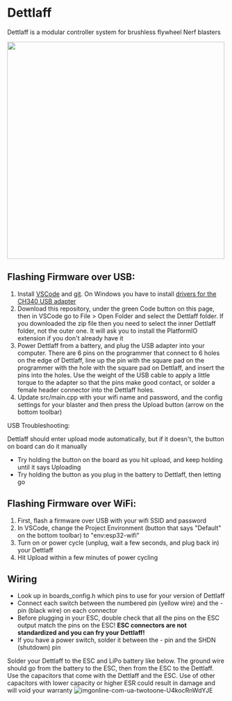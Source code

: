 # Dettlaff

Dettlaff is a modular controller system for brushless flywheel Nerf blasters

<img src="https://user-images.githubusercontent.com/7078138/204194810-8d1cde03-946f-4490-8cfc-5caf0bca2ed5.jpg" width="500">

## Flashing Firmware over USB:
1. Install [VSCode]([https://platformio.org/install/ide?install=vscode](https://code.visualstudio.com/)) and [git](https://git-scm.com/downloads). On Windows you have to install [drivers for the CH340 USB adapter](https://learn.sparkfun.com/tutorials/how-to-install-ch340-drivers/all#drivers-if-you-need-them)
2. Download this repository, under the green Code button on this page, then in VSCode go to File > Open Folder and select the Dettlaff folder. If you downloaded the zip file then you need to select the inner Dettlaff folder, not the outer one. It will ask you to install the PlatformIO extension if you don't already have it
3. Power Dettlaff from a battery, and plug the USB adapter into your computer. There are 6 pins on the programmer that connect to 6 holes on the edge of Dettlaff, line up the pin with the square pad on the programmer with the hole with the square pad on Dettlaff, and insert the pins into the holes. Use the weight of the USB cable to apply a little torque to the adapter so that the pins make good contact, or solder a female header connector into the Dettlaff holes.
4. Update src/main.cpp with your wifi name and password, and the config settings for your blaster and then press the Upload button (arrow on the bottom toolbar)

USB Troubleshooting:

Dettlaff should enter upload mode automatically, but if it doesn't, the button on board can do it manually
* Try holding the button on the board as you hit upload, and keep holding until it says Uploading
* Try holding the button as you plug in the battery to Dettlaff, then letting go

## Flashing Firmware over WiFi:

1. First, flash a firmware over USB with your wifi SSID and password
2. In VSCode, change the Project Environment (button that says "Default" on the bottom toolbar) to "env:esp32-wifi"
3. Turn on or power cycle (unplug, wait a few seconds, and plug back in) your Dettlaff
4. Hit Upload within a few minutes of power cycling

## Wiring
* Look up in boards_config.h which pins to use for your version of Dettlaff
* Connect each switch between the numbered pin (yellow wire) and the - pin (black wire) on each connector
* Before plugging in your ESC, double check that all the pins on the ESC output match the pins on the ESC! **ESC connectors are not standardized and you can fry your Dettlaff!**
* If you have a power switch, solder it between the - pin and the SHDN (shutdown) pin

Solder your Dettlaff to the ESC and LiPo battery like below. The ground wire should go from the battery to the ESC, then from the ESC to the Dettlaff. Use the capacitors that come with the Dettlaff and the ESC. Use of other capacitors with lower capacity or higher ESR could result in damage and will void your warranty
![imgonline-com-ua-twotoone-U4kocRnWdYJE](https://github.com/ahalekelly/Dettlaff/assets/7078138/e3eaaa93-7a96-4e7d-b4a4-82774174daa4)
